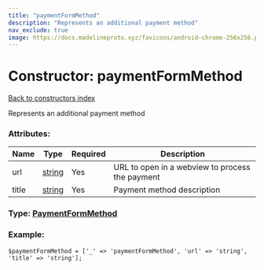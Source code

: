 ```yaml
---
title: "paymentFormMethod"
description: "Represents an additional payment method"
nav_exclude: true
image: https://docs.madelineproto.xyz/favicons/android-chrome-256x256.png
---
```

# Constructor: paymentFormMethod  
[Back to constructors index](/API_docs/constructors/index.html)



Represents an additional payment method

### Attributes:

| Name     |    Type       | Required | Description |
|----------|---------------|----------|-------------|
|url|[string](/API_docs/types/string.html) | Yes|URL to open in a webview to process the payment|
|title|[string](/API_docs/types/string.html) | Yes|Payment method description|



### Type: [PaymentFormMethod](/API_docs/types/PaymentFormMethod.html)


### Example:

```
$paymentFormMethod = ['_' => 'paymentFormMethod', 'url' => 'string', 'title' => 'string'];
```  
